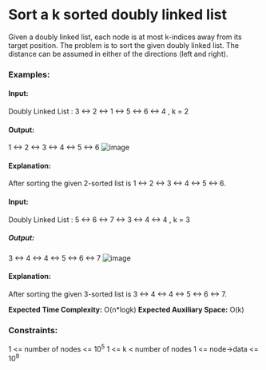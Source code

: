 # Sort a k sorted doubly linked list
Given a doubly linked list, each node is at most k-indices away from its target position. The problem is to sort the given doubly linked list. The distance can be assumed in either of the directions (left and right).

### Examples:
#### Input:
Doubly Linked List : 3 <-> 2 <-> 1 <-> 5 <-> 6 <-> 4 , k = 2
#### Output:
1 <-> 2 <-> 3 <-> 4 <-> 5 <-> 6
![image](https://github.com/user-attachments/assets/8f75d6f7-f10b-4550-a225-d61179a2d282)
#### Explanation:
After sorting the given 2-sorted list is 1 <-> 2 <-> 3 <-> 4 <-> 5 <-> 6.

#### Input: 
Doubly Linked List : 5 <-> 6 <-> 7 <-> 3 <-> 4 <-> 4 , k = 3
##### Output: 
3 <-> 4 <-> 4 <-> 5 <-> 6 <-> 7
![image](https://github.com/user-attachments/assets/f5f27293-0037-46b3-916f-3443186b8fe9)
#### Explanation:
After sorting the given 3-sorted list is 3 <-> 4 <-> 4 <-> 5 <-> 6 <-> 7.

**Expected Time Complexity:** O(n*logk)
**Expected Auxiliary Space:** O(k)

### Constraints:
1 <= number of nodes <= $`10^5`$
1 <= k < number of nodes
1 <= node->data <= $`10^9`$

